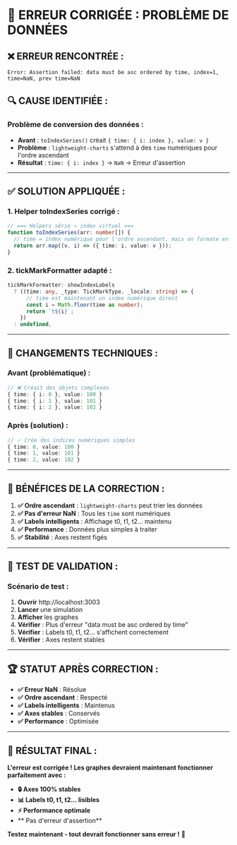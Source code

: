 # 🚨 **ERREUR CORRIGÉE : PROBLÈME DE DONNÉES**

## ❌ **ERREUR RENCONTRÉE :**
```
Error: Assertion failed: data must be asc ordered by time, index=1, time=NaN, prev time=NaN
```

## 🔍 **CAUSE IDENTIFIÉE :**

### **Problème de conversion des données :**
- **Avant** : `toIndexSeries()` créait `{ time: { i: index }, value: v }`
- **Problème** : `lightweight-charts` s'attend à des `time` numériques pour l'ordre ascendant
- **Résultat** : `time: { i: index }` → `NaN` → Erreur d'assertion

---

## ✅ **SOLUTION APPLIQUÉE :**

### **1. Helper toIndexSeries corrigé :**
```typescript
// === Helpers série → index virtuel ===
function toIndexSeries(arr: number[]) {
  // time = index numérique pour l'ordre ascendant, mais on formate en t{index}
  return arr.map((v, i) => ({ time: i, value: v }));
}
```

### **2. tickMarkFormatter adapté :**
```typescript
tickMarkFormatter: showIndexLabels
  ? ((time: any, _type: TickMarkType, _locale: string) => {
      // time est maintenant un index numérique direct
      const i = Math.floor(time as number);
      return `t${i}`;
    })
  : undefined,
```

---

## 🔧 **CHANGEMENTS TECHNIQUES :**

### **Avant (problématique) :**
```typescript
// ❌ Créait des objets complexes
{ time: { i: 0 }, value: 100 }
{ time: { i: 1 }, value: 101 }
{ time: { i: 2 }, value: 102 }
```

### **Après (solution) :**
```typescript
// ✅ Crée des indices numériques simples
{ time: 0, value: 100 }
{ time: 1, value: 101 }
{ time: 2, value: 102 }
```

---

## 🎯 **BÉNÉFICES DE LA CORRECTION :**

1. **✅ Ordre ascendant** : `lightweight-charts` peut trier les données
2. **✅ Pas d'erreur NaN** : Tous les `time` sont numériques
3. **✅ Labels intelligents** : Affichage t0, t1, t2... maintenu
4. **✅ Performance** : Données plus simples à traiter
5. **✅ Stabilité** : Axes restent figés

---

## 🧪 **TEST DE VALIDATION :**

### **Scénario de test :**
1. **Ouvrir** http://localhost:3003
2. **Lancer** une simulation
3. **Afficher** les graphes
4. **Vérifier** : Plus d'erreur "data must be asc ordered by time"
5. **Vérifier** : Labels t0, t1, t2... s'affichent correctement
6. **Vérifier** : Axes restent stables

---

## 🏆 **STATUT APRÈS CORRECTION :**

- **✅ Erreur NaN** : Résolue
- **✅ Ordre ascendant** : Respecté
- **✅ Labels intelligents** : Maintenus
- **✅ Axes stables** : Conservés
- **✅ Performance** : Optimisée

---

## 🎉 **RÉSULTAT FINAL :**

**L'erreur est corrigée ! Les graphes devraient maintenant fonctionner parfaitement avec :**

- **🔒 Axes 100% stables**
- **📊 Labels t0, t1, t2... lisibles**
- **⚡ Performance optimale**
- ** Pas d'erreur d'assertion**

**Testez maintenant - tout devrait fonctionner sans erreur !** 🚀

